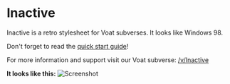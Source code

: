 # Inactive
Inactive is a retro stylesheet for Voat subverses. It looks like Windows 98.

Don't forget to read the [quick start guide](https://voat.co/v/Inactive/comments/377096)!

For more information and support visit our Voat subverse: [/v/Inactive](https://voat.co/v/Inactive/)

**It looks like this:**
![Screenshot](https://i.bitnr.com/gd6Q5m.png)
